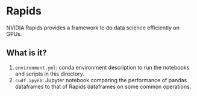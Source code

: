 # Rapids

NVIDIA Rapids provides a framework to do data science efficiently
on GPUs.


## What is it?

1. `environment.yml`: conda environment description to run the notebooks
   and scripts in this directory.
1. `cudf.ipynb`: Jupyter notebook comparing the performance of pandas
   dataframes to that of Rapids dataframes on some common operations.
